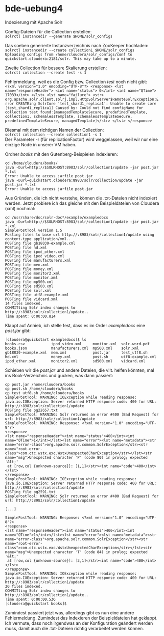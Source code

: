 # bde-uebung4
Indexierung mit Apache Solr

Config-Dateien für die Collection erstellen:  
```solrctl instancedir --generate $HOME/solr_configs```

Das soeben generierte Instanzverzeichnis nach ZooKeeper hochladen:  
```solrctl instancedir --create collection1 $HOME/solr_configs```  
```Uploading configs from /home/cloudera/solr_configs/conf to quickstart.cloudera:2181/solr. This may take up to a minute.```

Zweite Collection für bessere Skalierung erstellen:  
```solrctl collection --create test -s 1```

Fehlermeldung, weil es die Config bzw. Collection *test* noch nicht gibt:  
 ```<?xml version="1.0" encoding="UTF-8"?> <response> <lst name="responseHeader"> <int name="status"> 0</int> <int name="QTime"> 17033</int> </lst> <lst name="failure"> <str> org.apache.solr.client.solrj.impl.HttpSolrServer$RemoteSolrException:Error CREATEing SolrCore 'test_shard1_replica1': Unable to create core [test_shard1_replica1] Caused by: Could not find configName for collection test found:[managedTemplateSecure, predefinedTemplate, collection1, schemalessTemplate, schemalessTemplateSecure, predefinedTemplateSecure, managedTemplate]</str> </lst> </response>```

Diesmal mit dem richtigen Namen der Collection:  
 ```solrctl collection --create collection1 -s 1```  
Der Parameter -r (für replicationFactor) wird weggelassen, weil wir nur eine einzige Node in unserer VM haben.

Ordner *books* mit den Gutenberg-Beispielen indexieren:  
 ```
cd /home/cloudera/books/
java -Durl=http://$SOLRHOST:8983/solr/collection1/update -jar post.jar *.txt
Error: Unable to access jarfile post.jar
java -Durl=quickstart.cloudera:8983/solr/collection/update -jar post.jar *.txt
Error: Unable to access jarfile post.jar
```

Aus Gründen, die ich nicht verstehe, können die .txt-Dateien nicht indexiert werden. Jetzt probiere ich das gleiche mit den Beispieldateien von Cloudera (xml) nochmal:
```
cd /usr/share/doc/solr-doc*/example/exampledocs
java -Durl=http://$SOLRHOST:8983/solr/collection1/update -jar post.jar *.xml
SimplePostTool version 1.5
Posting files to base url http://:8983/solr/collection1/update using content-type application/xml..
POSTing file gb18030-example.xml
POSTing file hd.xml
POSTing file ipod_other.xml
POSTing file ipod_video.xml
POSTing file manufacturers.xml
POSTing file mem.xml
POSTing file money.xml
POSTing file monitor2.xml
POSTing file monitor.xml
POSTing file mp500.xml
POSTing file sd500.xml
POSTing file solr.xml
POSTing file utf8-example.xml
POSTing file vidcard.xml
14 files indexed.
COMMITting Solr index changes to http://:8983/solr/collection1/update..
Time spent: 0:00:00.814
```

Klappt auf Anhieb, ich stelle fest, dass es im Order *exampledocs* eine *post.jar* gibt:
```
[cloudera@quickstart exampledocs]$ ls
books.csv            ipod_video.xml     monitor.xml  solr-word.pdf
books.json           manufacturers.xml  mp500.xml    solr.xml
gb18030-example.xml  mem.xml            post.jar     test_utf8.sh
hd.xml               money.xml          post.sh      utf8-example.xml
ipod_other.xml       monitor2.xml       sd500.xml    vidcard.xml
```

Schieben wir die *post.jar* und andere Dateien, die vllt. helfen könnten, mal ins Book-Verzeichnis und gucken, was dann passiert:
```
cp post.jar /home/cloudera/books
cp post.sh /home/cloudera/books
cp test_utf8.sh /home/cloudera/books
SimplePostTool: WARNING: IOException while reading response: java.io.IOException: Server returned HTTP response code: 400 for URL: http://:8983/solr/collection1/update
POSTing file pg22657.txt
SimplePostTool: WARNING: Solr returned an error #400 (Bad Request) for url: http://:8983/solr/collection1/update
SimplePostTool: WARNING: Response: <?xml version="1.0" encoding="UTF-8"?>
<response>
<lst name="responseHeader"><int name="status">400</int><int name="QTime">1</int></lst><lst name="error"><lst name="metadata"><str name="error-class">org.apache.solr.common.SolrException</str><str name="root-error-class">com.ctc.wstx.exc.WstxUnexpectedCharException</str></lst><str name="msg">Unexpected character 'P' (code 80) in prolog; expected '&lt;'
 at [row,col {unknown-source}]: [1,1]</str><int name="code">400</int></lst>
</response>
SimplePostTool: WARNING: IOException while reading response: java.io.IOException: Server returned HTTP response code: 400 for URL: http://:8983/solr/collection1/update
POSTing file pg2591.txt
SimplePostTool: WARNING: Solr returned an error #400 (Bad Request) for url: http://:8983/solr/collection1/update

[...]

SimplePostTool: WARNING: Response: <?xml version="1.0" encoding="UTF-8"?>
<response>
<lst name="responseHeader"><int name="status">400</int><int name="QTime">1</int></lst><lst name="error"><lst name="metadata"><str name="error-class">org.apache.solr.common.SolrException</str><str name="root-error-class">com.ctc.wstx.exc.WstxUnexpectedCharException</str></lst><str name="msg">Unexpected character 'T' (code 84) in prolog; expected '&lt;'
 at [row,col {unknown-source}]: [3,1]</str><int name="code">400</int></lst>
</response>
SimplePostTool: WARNING: IOException while reading response: java.io.IOException: Server returned HTTP response code: 400 for URL: http://:8983/solr/collection1/update
20 files indexed.
COMMITting Solr index changes to http://:8983/solr/collection1/update..
Time spent: 0:00:00.536
[cloudera@quickstart books]$
```

Zumindest passiert jetzt was, allerdings gibt es nun eine andere Fehlermeldung. Zumindest das Indexieren der Beispieldateien hat geklappt. Ich vermute, dass noch irgendwas an der Konfiguration geändert werden muss, damit auch die .txt-Dateien richtig verarbeitet werden können.
